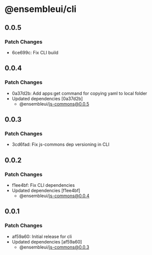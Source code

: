 # @ensembleui/cli

## 0.0.5

### Patch Changes

- 6ce699c: Fix CLI build

## 0.0.4

### Patch Changes

- 0a37d2b: Add apps:get command for copying yaml to local folder
- Updated dependencies [0a37d2b]
  - @ensembleui/js-commons@0.0.5

## 0.0.3

### Patch Changes

- 3cd6fad: Fix js-commons dep versioning in CLI

## 0.0.2

### Patch Changes

- f1ee4bf: Fix CLI dependencies
- Updated dependencies [f1ee4bf]
  - @ensembleui/js-commons@0.0.4

## 0.0.1

### Patch Changes

- af59a60: Initial release for cli
- Updated dependencies [af59a60]
  - @ensembleui/js-commons@0.0.3
